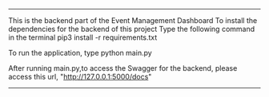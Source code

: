 ***
This is the backend part of the Event Management Dashboard
To install the dependencies for the backend of this project
Type the following command in the terminal
pip3 install -r requirements.txt


To run the application, type
python main.py


After running main.py,to access the Swagger for the backend, please access this url,
"http://127.0.0.1:5000/docs"


***
